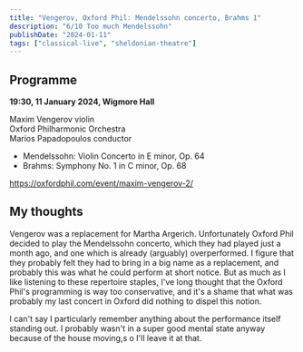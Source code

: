 ```yaml
---
title: "Vengerov, Oxford Phil: Mendelssohn concerto, Brahms 1"
description: "6/10 Too much Mendelssohn"
publishDate: "2024-01-11"
tags: ["classical-live", "sheldonian-theatre"]
---
```


## Programme

**19:30, 11 January 2024, Wigmore Hall**

Maxim Vengerov violin<br/>
Oxford Philharmonic Orchestra<br/>
Marios Papadopoulos conductor

- Mendelssohn: Violin Concerto in E minor, Op. 64
- Brahms: Symphony No. 1 in C minor, Op. 68

https://oxfordphil.com/event/maxim-vengerov-2/

## My thoughts

Vengerov was a replacement for Martha Argerich.
Unfortunately Oxford Phil decided to play the Mendelssohn concerto, which they had played just a month ago, and one which is already (arguably) overperformed.
I figure that they probably felt they had to bring in a big name as a replacement, and probably this was what he could perform at short notice.
But as much as I like listening to these repertoire staples, I've long thought that the Oxford Phil's programming is way too conservative, and it's a shame that what was probably my last concert in Oxford did nothing to dispel this notion.

I can't say I particularly remember anything about the performance itself standing out.
I probably wasn't in a super good mental state anyway because of the house moving,s o I'll leave it at that.
